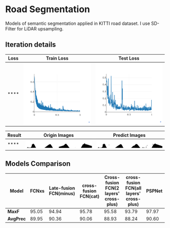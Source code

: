 # Road Segmentation
Models of semantic segmentation applied in KITTI road dataset. I use SD-Filter for LiDAR upsampling.

## Iteration details

| **Loss** | Train Loss                  | Test Loss                  |
| ---------- | -------------------------------------- | ---------------------------------- |
| ****   | ![train](img/train_loss.png) | ![test](img/test_loss.png) |

| **Result** | Origin Images                  | Predict Images                  |
| ---------- | -------------------------------------- | ---------------------------------- |
| ****   | ![origin](img/origin.png) | ![predict](img/predicted.png) |

## Models Comparison

| **Model** | FCNxs    | Late-fusion FCN(minus)     |  cross-fusion FCN(cat)    | Cross-fusion FCN(2 layers' cross-plus) | cross-fusion FCN(all layers' cross-plus)    | PSPNet |
| ---------- | ------------------ | ---------------- | ---------------- | ---------------- | ---------------- | ---------------- |
| **MaxF**   | 95.05 | 94.94 | 95.78 | 95.58 | 93.79 | 97.97 |
| **AvgPrec**   | 89.95 | 90.36 | 90.06 | 88.93 | 88.24 | 90.60 |